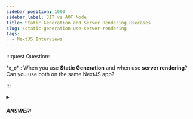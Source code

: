 ```yaml
---
sidebar_position: 1000
sidebar_label: JIT vs AOT Node
title: Static Generation and Server Rendering Usecases
slug: /static-generation-use-server-rendering
tags:
  - NextJS Interviews
---
```


:::quest Question:

\***`ಠ_ಠ`**\* : 
When you use **Static Generation** and when use **server rendering**? Can you use both on the same NextJS app?

:::

<details>
  <summary><h5>ANSWER:</h5></summary>

  \***`◔̯◔`**\* :
#### When use Static Generation? 
  - Using Static Generation Rendering for performance reasons. Such as, cached by CDN, SEO,...
  - Using in case you can pre-render a page ahead of a user's request. Such as, landing pages, Blog posts and portfolios, documentation,...

#### When use Server-Side Rendering?
  - When your page need data to be updated frequently. Such as, forum, communities,...

#### When Use Client-side Rendering?
  - When you need javascript loads data instead of generating page with data at the begining. Such as, realtime apps, chat apps, loading video streams,...

You can use three Rendering methods above in the same NextJS app.


</details>